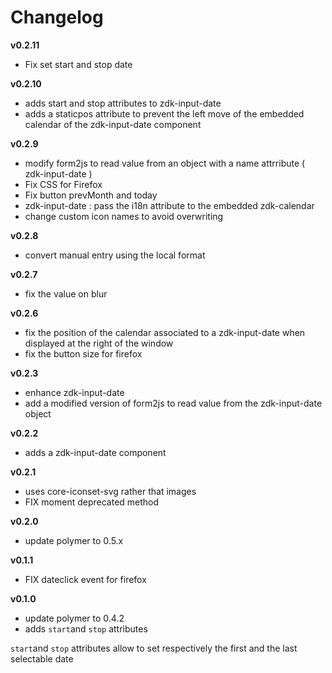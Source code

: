 
# Changelog

__v0.2.11__

  - Fix set start and stop date
  
__v0.2.10__

  - adds start and stop attributes to zdk-input-date
  - adds a staticpos attribute to prevent the left move of the embedded calendar of the zdk-input-date component
  
__v0.2.9__

  - modify form2js to read value from an object with a name attrribute ( zdk-input-date )
  - Fix CSS for Firefox
  - Fix button prevMonth and today
  - zdk-input-date : pass the i18n attribute to the embedded zdk-calendar
  - change custom icon names to avoid overwriting
  
__v0.2.8__

  - convert manual entry using the local format
  
__v0.2.7__

  - fix the value on blur

__v0.2.6__

  - fix the position of the calendar associated to a zdk-input-date when displayed at the right of the window
  - fix the button size for firefox
  
__v0.2.3__

  - enhance zdk-input-date
  - add a modified version of form2js to read value from the zdk-input-date object

__v0.2.2__

  - adds a zdk-input-date component

__v0.2.1__

  - uses core-iconset-svg rather that images
  - FIX moment deprecated method

__v0.2.0__

  - update polymer to 0.5.x

__v0.1.1__

  - FIX dateclick event for firefox

__v0.1.0__

  - update polymer to 0.4.2
  - adds `start`and `stop` attributes

`start`and `stop` attributes allow to set respectively the first and the last selectable date
